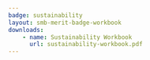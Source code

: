 ```yaml
---
badge: sustainability
layout: smb-merit-badge-workbook
downloads:
    - name: Sustainability Workbook
      url: sustainability-workbook.pdf
---
```

